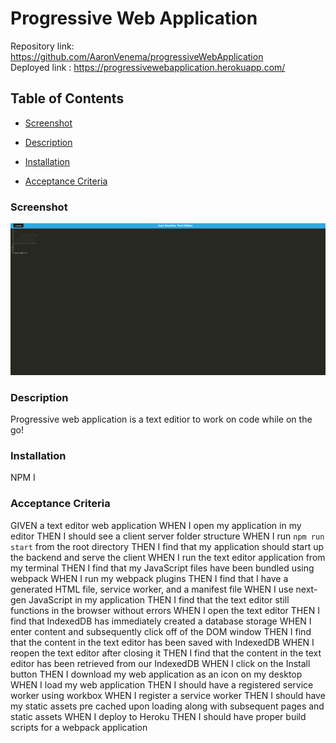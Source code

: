 # Progressive Web Application
Repository link: https://github.com/AaronVenema/progressiveWebApplication <br>
Deployed link : https://progressivewebapplication.herokuapp.com/ <br>
## Table of Contents
* [Screenshot](#Screenshot)

* [Description](#Description)

* [Installation](#Installation)

* [Acceptance Criteria](#Acceptance-Criteria)

### Screenshot
![png](https://github.com/AaronVenema/progressiveWebApplication/blob/main/demo/screenshot.png)

### Description
Progressive web application is a text editior to work on code while on the go!

### Installation
NPM I 

### Acceptance Criteria
GIVEN a text editor web application
WHEN I open my application in my editor
THEN I should see a client server folder structure
WHEN I run `npm run start` from the root directory
THEN I find that my application should start up the backend and serve the client
WHEN I run the text editor application from my terminal
THEN I find that my JavaScript files have been bundled using webpack
WHEN I run my webpack plugins
THEN I find that I have a generated HTML file, service worker, and a manifest file
WHEN I use next-gen JavaScript in my application
THEN I find that the text editor still functions in the browser without errors
WHEN I open the text editor
THEN I find that IndexedDB has immediately created a database storage
WHEN I enter content and subsequently click off of the DOM window
THEN I find that the content in the text editor has been saved with IndexedDB
WHEN I reopen the text editor after closing it
THEN I find that the content in the text editor has been retrieved from our IndexedDB
WHEN I click on the Install button
THEN I download my web application as an icon on my desktop
WHEN I load my web application
THEN I should have a registered service worker using workbox
WHEN I register a service worker
THEN I should have my static assets pre cached upon loading along with subsequent pages and static assets
WHEN I deploy to Heroku
THEN I should have proper build scripts for a webpack application
